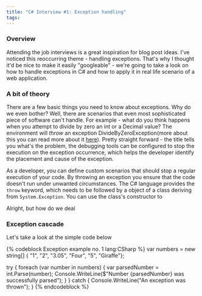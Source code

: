 ```yaml
---
title: "C# Interview #1: Exception handling"
tags:
---
```


<!-- more -->
### Overview

Attending the job interviews is a great inspiration for blog post ideas. I've noticed this reoccurring theme - handling exceptions. That's why I thought it'd be nice to make it easily "googleable" - we're going to take a look on how to handle exceptions in C# and how to apply it in real life scenario of a web application.
<!-- excerpt -->

### A bit of theory

There are a few basic things you need to know about exceptions. Why do we even bother? Well, there are scenarios that even most sophisticated piece of software can't handle. For example - what do you think happens when you attempt to divide by zero an int or a Decimal value? The environment will _throw_ an exception DivideByZeroException(more about this you can read more about it [here](https://docs.microsoft.com/en-us/dotnet/api/system.dividebyzeroexception?view=netframework-4.8)). Pretty straight forward - the title tells you what's the problem, the debugging tools can be configured to stop the execution on the exception occurrence, which helps the developer identify the placement and cause of the exception. 

As a developer, you can define custom scenarios that should stop a regular execution of your code. By throwing an exception you ensure that the code doesn't run under unwanted circumstances. The C# language provides the `throw` keyword, which needs to be followed by a object of a class deriving from `System.Exception`. You can use the class's constructor to  

Alright, but how do we deal 

### Exception cascade
Let's take a look at the simple code below

{% codeblock Exception example no. 1 lang:CSharp %}
var numbers = new string[] { "1", "2", "3.05", "Four", "5", "Giraffe"};

try
{
    foreach (var number in numbers)
    {
        var parsedNumber = int.Parse(number);
        Console.WriteLine($"Number {parsedNumber} was successfully parsed");
    }
}
catch
{
    Console.WriteLine("An exception was thrown");
}
{% endcodeblock %}


